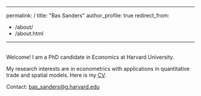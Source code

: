 ---
 permalink: /
 title: "Bas Sanders"
 author_profile: true
 redirect_from: 
   - /about/
   - /about.html
 ---

<br />
Welcome! I am a PhD candidate in Economics at Harvard University.

My research interests are in econometrics with applications in quantitative trade and spatial models. Here is my [CV](files/CV_Bas.pdf).

Contact: bas_sanders@g.harvard.edu

